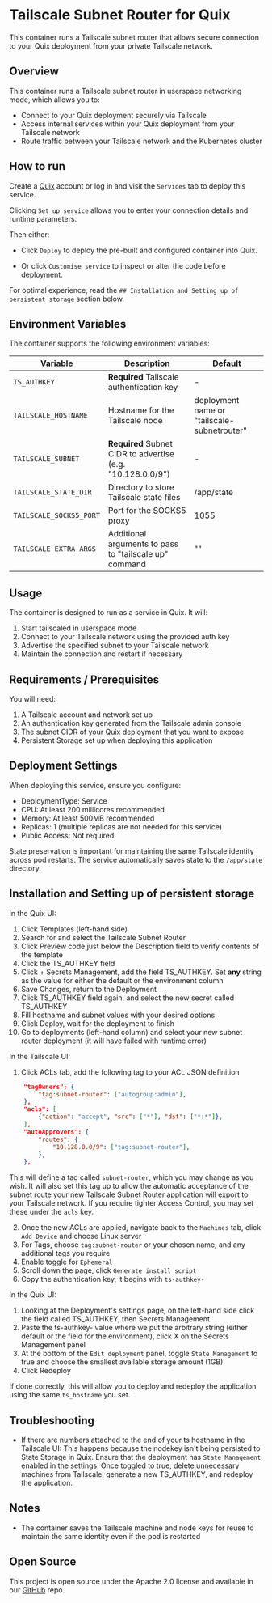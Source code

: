 # Tailscale Subnet Router for Quix

This container runs a Tailscale subnet router that allows secure connection to your Quix deployment from your private Tailscale network.

## Overview

This container runs a Tailscale subnet router in userspace networking mode, which allows you to:
- Connect to your Quix deployment securely via Tailscale
- Access internal services within your Quix deployment from your Tailscale network
- Route traffic between your Tailscale network and the Kubernetes cluster

## How to run

Create a [Quix](https://portal.platform.quix.io/signup?xlink=github) account or log in and visit the `Services` tab to deploy this service.

Clicking `Set up service` allows you to enter your connection details and runtime parameters.

Then either: 
* Click `Deploy` to deploy the pre-built and configured container into Quix.

* Or click `Customise service` to inspect or alter the code before deployment.

For optimal experience, read the `## Installation and Setting up of persistent storage` section below.

## Environment Variables

The container supports the following environment variables:

| Variable | Description | Default |
|----------|-------------|---------|
| `TS_AUTHKEY` | **Required** Tailscale authentication key | - |
| `TAILSCALE_HOSTNAME` | Hostname for the Tailscale node | deployment name or "tailscale-subnetrouter" |
| `TAILSCALE_SUBNET` | **Required** Subnet CIDR to advertise (e.g. "10.128.0.0/9") | - |
| `TAILSCALE_STATE_DIR` | Directory to store Tailscale state files | /app/state |
| `TAILSCALE_SOCKS5_PORT` | Port for the SOCKS5 proxy | 1055 |
| `TAILSCALE_EXTRA_ARGS` | Additional arguments to pass to "tailscale up" command | "" |

## Usage

The container is designed to run as a service in Quix. It will:

1. Start tailscaled in userspace mode
2. Connect to your Tailscale network using the provided auth key
3. Advertise the specified subnet to your Tailscale network
4. Maintain the connection and restart if necessary

## Requirements / Prerequisites

You will need:
1. A Tailscale account and network set up
2. An authentication key generated from the Tailscale admin console
3. The subnet CIDR of your Quix deployment that you want to expose
4. Persistent Storage set up when deploying this application

## Deployment Settings

When deploying this service, ensure you configure:
- DeploymentType: Service
- CPU: At least 200 millicores recommended
- Memory: At least 500MB recommended
- Replicas: 1 (multiple replicas are not needed for this service)
- Public Access: Not required

State preservation is important for maintaining the same Tailscale identity across pod restarts. The service automatically saves state to the `/app/state` directory.

## Installation and Setting up of persistent storage

In the Quix UI:
1. Click Templates (left-hand side)
2. Search for and select the Tailscale Subnet Router
3. Click Preview code just below the Description field to verify contents of the template
4. Click the TS_AUTHKEY field
5. Click + Secrets Management, add the field TS_AUTHKEY. Set **any** string as the value for either the default or the environment column
6. Save Changes, return to the Deployment
7. Click TS_AUTHKEY field again, and select the new secret called TS_AUTHKEY
8. Fill hostname and subnet values with your desired options
9. Click Deploy, wait for the deployment to finish
10. Go to deployments (left-hand column) and select your new subnet router deployment (it will have failed with runtime error)

In the Tailscale UI:
1. Click ACLs tab, add the following tag to your ACL JSON definition
```json
	"tagOwners": {
		"tag:subnet-router": ["autogroup:admin"],
	},
	"acls": [
		{"action": "accept", "src": ["*"], "dst": ["*:*"]},
	],
	"autoApprovers": {
		"routes": {
			"10.128.0.0/9": ["tag:subnet-router"],
		},
	},
```
This will define a tag called `subnet-router`, which you may change as you wish. It will also set this tag up to allow the automatic acceptance of the subnet route your new Tailscale Subnet Router application will export to your Tailscale network. If you require tighter Access Control, you may set these under the `acls` key.

2. Once the new ACLs are applied, navigate back to the `Machines` tab, click `Add Device` and choose Linux server
3. For Tags, choose `tag:subnet-router` or your chosen name, and any additional tags you require
4. Enable toggle for `Ephemeral`
5. Scroll down the page, click `Generate install script`
6. Copy the authentication key, it begins with `ts-authkey-`

In the Quix UI:
1. Looking at the Deployment's settings page, on the left-hand side click the field called TS_AUTHKEY, then Secrets Management
2. Paste the ts-authkey- value where we put the arbitrary string (either default or the field for the environment), click X on the Secrets Management panel
3. At the bottom of the `Edit deployment` panel, toggle `State Management` to true and choose the smallest available storage amount (1GB)
4. Click Redeploy

If done correctly, this will allow you to deploy and redeploy the application using the same `ts_hostname` you set.

## Troubleshooting

- If there are numbers attached to the end of your ts hostname in the Tailscale UI:
This happens because the nodekey isn't being persisted to State Storage in Quix. Ensure that the deployment has `State Management` enabled in the settings. Once toggled to true, delete unnecessary machines from Tailscale, generate a new TS_AUTHKEY, and redeploy the application.

## Notes

- The container saves the Tailscale machine and node keys for reuse to maintain the same identity even if the pod is restarted
## Open Source

This project is open source under the Apache 2.0 license and available in our [GitHub](https://github.com/quixio/quix-samples) repo.
